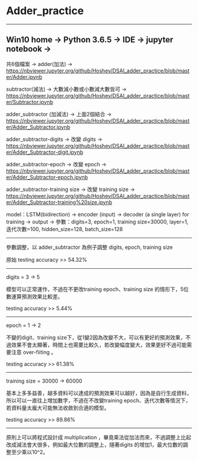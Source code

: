 # Adder_practice

-------------------------------
Win10 home -> 
Python 3.6.5 -> 
IDE -> jupyter notebook ->
-------------------------------

共6個檔案 ->
adder(加法) -> https://nbviewer.jupyter.org/github/Hoshey/DSAI_adder_practice/blob/master/Adder.ipynb

subtractor(減法) -> 大數減小數或小數減大數皆可 ->
https://nbviewer.jupyter.org/github/Hoshey/DSAI_adder_practice/blob/master/Subtractor.ipynb

adder_subtractor (加減法) -> 上面2個結合 ->
https://nbviewer.jupyter.org/github/Hoshey/DSAI_adder_practice/blob/master/Adder_Subtractor.ipynb 

adder_subtractor-digits        -> 改變 digits ->
https://nbviewer.jupyter.org/github/Hoshey/DSAI_adder_practice/blob/master/Adder_Subtractor-digit.ipynb

adder_subtractor-epoch         -> 改變 epoch ->
https://nbviewer.jupyter.org/github/Hoshey/DSAI_adder_practice/blob/master/Adder_Subtractor-epoch.ipynb

adder_subtractor-training size -> 改變 training size ->
https://nbviewer.jupyter.org/github/Hoshey/DSAI_adder_practice/blob/master/Adder_Subtractor-training%20size.ipynb



model：LSTM(bidirection)
-> encoder (input)
-> decoder (a single layer) for training
-> output
-> 參數：digits=3, epoch=1, training size=30000, layer=1, 迭代次數=100, hidden_size=128, batch_size=128

-----------------------
參數調整，以 adder_subtractor 為例子調整 digits, epoch, training size

原始 testing accuracy >> 54.32% 

-----------------------
digits = 3 -> 5

模型可以正常運作，不過在不更改training epoch、training size 的情形下，5位數運算預測效果比較差。

testing accuracy >> 5.44%

-----------------------
epoch = 1 -> 2

不變的digit、training size下，從1變2因為改變不大，可以有更好的預測效果，不過效果不會太顯著，時間上也需要比較久，若改變幅度變大，效果更好不過可能需要注意 over-fiiting 。

testing accuracy >> 61.38%

-----------------------
training size = 30000 -> 60000

基本上多多益善，越多資料可以達成的預測效果可以越好，因為是自行生成資料，所以可以一直往上增加數字，不過在不改變training epoch、迭代次數等情況下，若資料量太龐大可能無法收斂到合適的模型。
 
testing accuracy >> 89.86%

-----------------------
原則上可以將程式設計成 multiplication ，畢竟乘法從加法而來，不過調整上比起改成減法會大很多，例如最大位數的調整上，隨著digits 的增加1，最大位數的調整至少乘以10^2。



 
